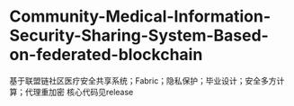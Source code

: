 # Community-Medical-Information-Security-Sharing-System-Based-on-federated-blockchain
基于联盟链社区医疗安全共享系统；Fabric；隐私保护；毕业设计；安全多方计算；代理重加密
核心代码见release
